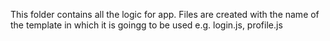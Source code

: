 This folder contains all the logic for app.
Files are created with the name of the template in which it is goingg to be used e.g. login.js, profile.js